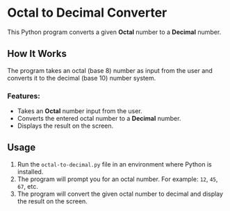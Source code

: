 # Octal to Decimal Converter

This Python program converts a given **Octal** number to a **Decimal** number.

## How It Works

The program takes an octal (base 8) number as input from the user and converts it to the decimal (base 10) number system.

### Features:
- Takes an **Octal** number input from the user.
- Converts the entered octal number to a **Decimal** number.
- Displays the result on the screen.

## Usage

1. Run the `octal-to-decimal.py` file in an environment where Python is installed.
2. The program will prompt you for an octal number. For example: `12`, `45`, `67`, etc.
3. The program will convert the given octal number to decimal and display the result on the screen.
